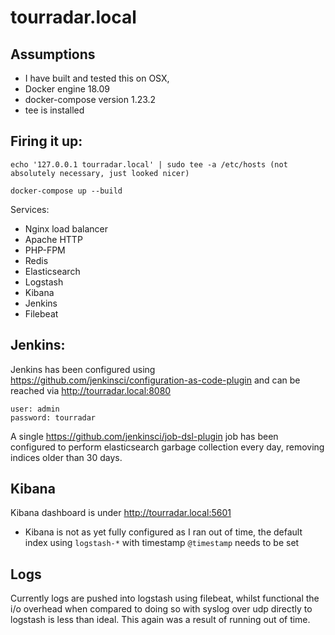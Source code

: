 # tourradar.local

## Assumptions
- I have built and tested this on OSX, 
- Docker engine 18.09 
- docker-compose version 1.23.2
- tee is installed

## Firing it up:


```
echo '127.0.0.1 tourradar.local' | sudo tee -a /etc/hosts (not absolutely necessary, just looked nicer)

docker-compose up --build
```

Services:
 - Nginx load balancer
 - Apache HTTP
 - PHP-FPM
 - Redis
 - Elasticsearch
 - Logstash
 - Kibana
 - Jenkins
 - Filebeat
 

## Jenkins:

Jenkins has been configured using https://github.com/jenkinsci/configuration-as-code-plugin and can be reached via http://tourradar.local:8080

```
user: admin
password: tourradar
```

A single https://github.com/jenkinsci/job-dsl-plugin job has been configured to perform elasticsearch garbage collection every day, removing indices older than 30 days.



## Kibana

Kibana dashboard is under http://tourradar.local:5601

- Kibana is not as yet fully configured as I ran out of time, the default index using `logstash-*` with timestamp `@timestamp` needs to be set

## Logs

Currently logs are pushed into logstash using filebeat, whilst functional the i/o overhead when compared to doing so with syslog over udp directly to logstash is less than ideal. This again was a result of running out of time.
